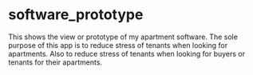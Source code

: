 # software_prototype
This shows the view or prototype of my apartment software.
The sole purpose of this app is to reduce stress of tenants when looking for apartments.
Also to reduce stress of tenants when looking for buyers or tenants for their apartments.

